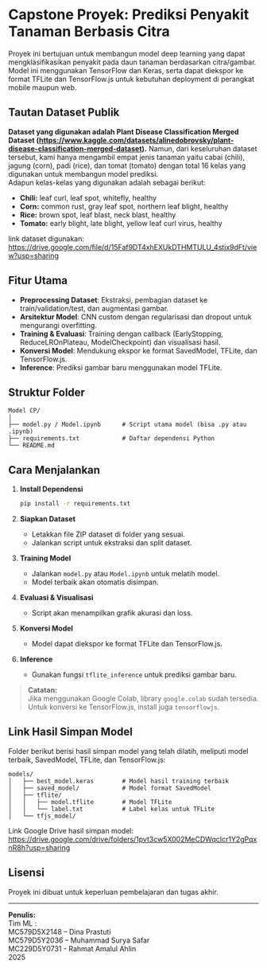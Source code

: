 # Capstone Proyek: Prediksi Penyakit Tanaman Berbasis Citra

Proyek ini bertujuan untuk membangun model deep learning yang dapat mengklasifikasikan penyakit pada daun tanaman berdasarkan citra/gambar. Model ini menggunakan TensorFlow dan Keras, serta dapat diekspor ke format TFLite dan TensorFlow.js untuk kebutuhan deployment di perangkat mobile maupun web.

## Tautan Dataset Publik

**Dataset yang digunakan adalah Plant Disease Classification Merged Dataset (https://www.kaggle.com/datasets/alinedobrovsky/plant-disease-classification-merged-dataset).**
Namun, dari keseluruhan dataset tersebut, kami hanya mengambil empat jenis tanaman yaitu cabai (chili), jagung (corn), padi (rice), dan tomat (tomato) dengan total 16 kelas yang digunakan untuk membangun model prediksi.  
Adapun kelas-kelas yang digunakan adalah sebagai berikut:

- **Chili:** leaf curl, leaf spot, whitefly, healthy  
- **Corn:** common rust, gray leaf spot, northern leaf blight, healthy  
- **Rice:** brown spot, leaf blast, neck blast, healthy  
- **Tomato:** early blight, late blight, yellow leaf curl virus, healthy  

link dataset digunakan: https://drive.google.com/file/d/15Faf9DT4xhEXUkDTHMTULU_4stjx9dFt/view?usp=sharing

## Fitur Utama

- **Preprocessing Dataset**: Ekstraksi, pembagian dataset ke train/validation/test, dan augmentasi gambar.
- **Arsitektur Model**: CNN custom dengan regularisasi dan dropout untuk mengurangi overfitting.
- **Training & Evaluasi**: Training dengan callback (EarlyStopping, ReduceLROnPlateau, ModelCheckpoint) dan visualisasi hasil.
- **Konversi Model**: Mendukung ekspor ke format SavedModel, TFLite, dan TensorFlow.js.
- **Inference**: Prediksi gambar baru menggunakan model TFLite.

## Struktur Folder

```
Model CP/
│
├── model.py / Model.ipynb      # Script utama model (bisa .py atau .ipynb)
├── requirements.txt            # Daftar dependensi Python
└── README.md
```

## Cara Menjalankan

1. **Install Dependensi**
    ```bash
    pip install -r requirements.txt
    ```

2. **Siapkan Dataset**
    - Letakkan file ZIP dataset di folder yang sesuai.
    - Jalankan script untuk ekstraksi dan split dataset.

3. **Training Model**
    - Jalankan `model.py` atau `Model.ipynb` untuk melatih model.
    - Model terbaik akan otomatis disimpan.

4. **Evaluasi & Visualisasi**
    - Script akan menampilkan grafik akurasi dan loss.

5. **Konversi Model**
    - Model dapat diekspor ke format TFLite dan TensorFlow.js.

6. **Inference**
    - Gunakan fungsi `tflite_inference` untuk prediksi gambar baru.



> **Catatan:**  
> Jika menggunakan Google Colab, library `google.colab` sudah tersedia. Untuk konversi ke TensorFlow.js, install juga `tensorflowjs`.

## Link Hasil Simpan Model

Folder berikut berisi hasil simpan model yang telah dilatih, meliputi model terbaik, SavedModel, TFLite, dan TensorFlow.js:

```
models/
│   ├── best_model.keras        # Model hasil training terbaik
│   ├── saved_model/            # Model format SavedModel
│   ├── tflite/
│   │   ├── model.tflite        # Model TFLite
│   │   └── label.txt           # Label kelas untuk TFLite
│   └── tfjs_model/
```

Link Google Drive hasil simpan model:  
https://drive.google.com/drive/folders/1pvt3cw5X002MeCDWqcIcr1Y2gPqxnR8h?usp=sharing

## Lisensi

Proyek ini dibuat untuk keperluan pembelajaran dan tugas akhir.

---

**Penulis:**  
Tim ML :  
MC579D5X2148 – Dina Prastuti  
MC579D5Y2036 – Muhammad Surya Safar  
MC229D5Y0731 - Rahmat Amalul Ahlin  
2025

